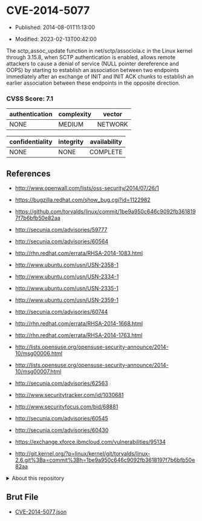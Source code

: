 # CVE-2014-5077

- Published: 2014-08-01T11:13:00

- Modified: 2023-02-13T00:42:00

The sctp_assoc_update function in net/sctp/associola.c in the Linux kernel through 3.15.8, when SCTP authentication is enabled, allows remote attackers to cause a denial of service (NULL pointer dereference and OOPS) by starting to establish an association between two endpoints immediately after an exchange of INIT and INIT ACK chunks to establish an earlier association between these endpoints in the opposite direction.

### CVSS Score: **7.1**

| authentication | complexity | vector |
| --- | --- | --- |
| NONE | MEDIUM | NETWORK |

| confidentiality | integrity | availability |
| --- | --- | --- |
| NONE | NONE | COMPLETE |

## References

* http://www.openwall.com/lists/oss-security/2014/07/26/1

* https://bugzilla.redhat.com/show_bug.cgi?id=1122982

* https://github.com/torvalds/linux/commit/1be9a950c646c9092fb3618197f7b6bfb50e82aa

* http://secunia.com/advisories/59777

* http://secunia.com/advisories/60564

* http://rhn.redhat.com/errata/RHSA-2014-1083.html

* http://www.ubuntu.com/usn/USN-2358-1

* http://www.ubuntu.com/usn/USN-2334-1

* http://www.ubuntu.com/usn/USN-2335-1

* http://www.ubuntu.com/usn/USN-2359-1

* http://secunia.com/advisories/60744

* http://rhn.redhat.com/errata/RHSA-2014-1668.html

* http://rhn.redhat.com/errata/RHSA-2014-1763.html

* http://lists.opensuse.org/opensuse-security-announce/2014-10/msg00006.html

* http://lists.opensuse.org/opensuse-security-announce/2014-10/msg00007.html

* http://secunia.com/advisories/62563

* http://www.securitytracker.com/id/1030681

* http://www.securityfocus.com/bid/68881

* http://secunia.com/advisories/60545

* http://secunia.com/advisories/60430

* https://exchange.xforce.ibmcloud.com/vulnerabilities/95134

* http://git.kernel.org/?p=linux/kernel/git/torvalds/linux-2.6.git%3Ba=commit%3Bh=1be9a950c646c9092fb3618197f7b6bfb50e82aa

<details>
<summary>About this repository</summary> 

  This repository is part of the project [Live Hack CVE](https://github.com/Live-Hack-CVE). Main website can be found [www.live-hack.org](https://www.live-hack.org) 
  
  Made by [Sn0wAlice](https://github.com/Sn0wAlice) for the people that care about security and need to have a feed of the latest CVEs. Hope you enjoy it, don't forget to star the repo and follow me on [Twitter](https://twitter.com/Sn0wAlice) and [Github](https://github.com/Sn0wAlice). And that is my [personnal website](https://www.alice-snow.me/)

  - [Home Page](https://github.com/Live-Hack-CVE)
  - [Framework](https://github.com/Live-Hack-CVE/cve-framework)
  - [CVE database](https://github.com/Live-Hack-CVE/full_database)
  - [Changelog](https://github.com/Live-Hack-CVE/Changelog)
</details>

## Brut File

* [CVE-2014-5077.json](https://raw.githubusercontent.com/Live-Hack-CVE/full_database/main/cves/2014/CVE-2014-5077.json)

